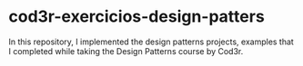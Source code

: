 # cod3r-exercicios-design-patters
In this repository, I implemented the design patterns projects, examples that I completed while taking the Design Patterns course by Cod3r.
